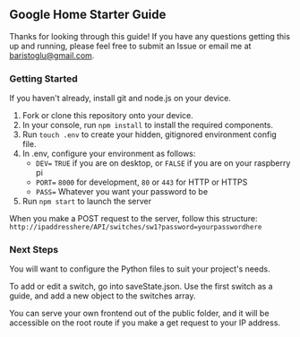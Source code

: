 ## Google Home Starter Guide
Thanks for looking through this guide! If you have any questions getting this up and running, please feel free to submit an Issue or email me at baristoglu@gmail.com. 

### Getting Started
If you haven't already, install git and node.js on your device.

1. Fork or clone this repository onto your device. 
2. In your console, run `npm install` to install the required components.
3. Run `touch .env` to create your hidden, gitignored environment config file.
4. In .env, configure your environment as follows:
    * `DEV=`  `TRUE` if you are on desktop, or `FALSE` if you are on your raspberry pi
    * `PORT=` `8000` for development, `80` or `443` for HTTP or HTTPS
    * `PASS=` Whatever you want your password to be
5. Run `npm start` to launch the server

When you make a POST request to the server, follow this structure: 
`http://ipaddresshere/API/switches/sw1?password=yourpasswordhere`

### Next Steps
You will want to configure the Python files to suit your project's needs. 

To add or edit a switch, go into saveState.json. Use the first switch as a guide, and add a new object to the switches array. 

You can serve your own frontend out of the public folder, and it will be accessible on the root route if you make a get request to your IP address. 
